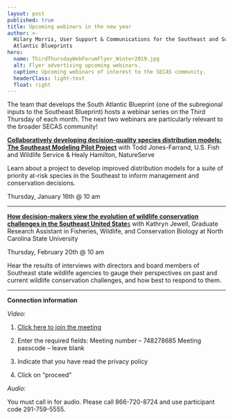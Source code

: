 ```yaml
---
layout: post
published: true
title: Upcoming webinars in the new year
author: >-
  Hilary Morris, User Support & Communications for the Southeast and South
  Atlantic Blueprints
hero:
  name: ThirdThursdayWebForumFlyer_Winter2019.jpg
  alt: Flyer advertising upcoming webinars.
  caption: Upcoming webinars of interest to the SECAS community.
  headerClass: light-text
  float: right
---
```

The team that develops the South Atlantic Blueprint (one of the subregional inputs to the Southeast Blueprint) hosts a webinar series on the Third Thursday of each month. The next two webinars are particularly relevant to the broader SECAS community! <!--more-->

[**Collaboratively developing decision-quality species distribution models: The Southeast Modeling Pilot Project**](https://www.southatlanticlcc.org/event/third-thursday-web-forum-collaboratively-developing-decision-quality-species-distribution-models/) with Todd Jones-Farrand, U.S. Fish and Wildlife Service & Healy Hamilton, NatureServe

Learn about a project to develop improved distribution models for a suite of priority at-risk species in the Southeast to inform management and conservation decisions.

Thursday, January 16th @ 10 am

-----
[**How decision-makers view the evolution of wildlife conservation challenges in the Southeast United State**s](https://www.southatlanticlcc.org/event/third-thursday-web-forum-how-decision-makers-view-the-evolution-of-wildlife-conservation-challenges-in-the-southeast-united-states/) with Kathryn Jewell, Graduate Research Assistant in Fisheries, Wildlife, and Conservation Biology at North Carolina State University

Thursday, February 20th @ 10 am

Hear the results of interviews with directors and board members of Southeast state wildlife agencies to gauge their perspectives on past and current wildlife conservation challenges, and how best to respond to them.

-----
**Connection information**

_Video:_

1. [Click here to join the meeting](http://www.mymeetings.com/nc/join.php?i=748278685&p=&t=c)

2. Enter the required fields:
Meeting number – 748278685
Meeting passcode – leave blank

3. Indicate that you have read the privacy policy

4. Click on “proceed”

_Audio:_

You must call in for audio. Please call 866-720-8724 and use participant code 291-759-5555.
